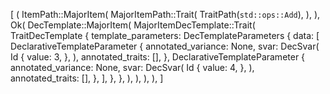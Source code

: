 [
    (
        ItemPath::MajorItem(
            MajorItemPath::Trait(
                TraitPath(`std::ops::Add`),
            ),
        ),
        Ok(
            DecTemplate::MajorItem(
                MajorItemDecTemplate::Trait(
                    TraitDecTemplate {
                        template_parameters: DecTemplateParameters {
                            data: [
                                DeclarativeTemplateParameter {
                                    annotated_variance: None,
                                    svar: DecSvar(
                                        Id {
                                            value: 3,
                                        },
                                    ),
                                    annotated_traits: [],
                                },
                                DeclarativeTemplateParameter {
                                    annotated_variance: None,
                                    svar: DecSvar(
                                        Id {
                                            value: 4,
                                        },
                                    ),
                                    annotated_traits: [],
                                },
                            ],
                        },
                    },
                ),
            ),
        ),
    ),
]